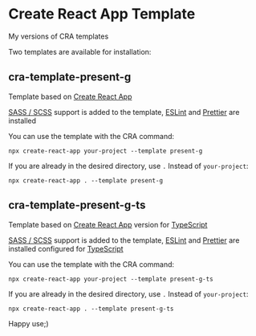 # Create React App Template
My versions of CRA templates

Two templates are available for installation:

## cra-template-present-g

Template based on [Create React App](https://create-react-app.dev/)

[SASS / SCSS](https://sass-lang.com/) support is added to the template, [ESLint](https://eslint.org/) and [Prettier](https://prettier.io/) are installed

You can use the template with the CRA command:

`npx create-react-app your-project --template present-g`

If you are already in the desired directory, use `.` Instead of `your-project`:

`npx create-react-app . --template present-g`

## cra-template-present-g-ts

Template based on [Create React App](https://create-react-app.dev/) version for [TypeScript](https://create-react-app.dev/docs/adding-typescript/)

[SASS / SCSS](https://sass-lang.com/) support is added to the template, [ESLint](https://eslint.org/) and [Prettier](https://prettier.io/) are installed configured for [TypeScript](https://www.typescriptlang.org/)

You can use the template with the CRA command:

`npx create-react-app your-project --template present-g-ts`

If you are already in the desired directory, use `.` Instead of `your-project`:

`npx create-react-app . --template present-g-ts`

Happy use;)